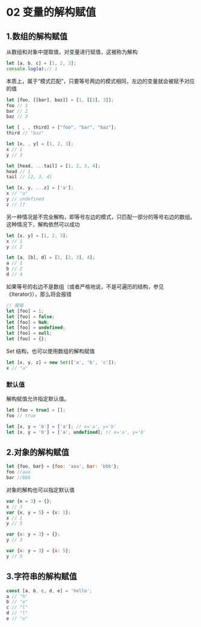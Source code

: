 # 02 变量的解构赋值
## 1.数组的解构赋值
从数组和对象中提取值，对变量进行赋值，这被称为解构
```js
let [a, b, c] = [1, 2, 3];
console.log(a);// 1
```
本质上，属于“模式匹配”，只要等号两边的模式相同，左边的变量就会被赋予对应的值
```js
let [foo, [[bar], baz]] = [1, [[2], 3]];
foo // 1
bar // 2
baz // 3

let [ , , third] = ["foo", "bar", "baz"];
third // "baz"

let [x, , y] = [1, 2, 3];
x // 1
y // 3

let [head, ...tail] = [1, 2, 3, 4];
head // 1
tail // [2, 3, 4]

let [x, y, ...z] = ['a'];
x // "a"
y // undefined
z // []
```
另一种情况是不完全解构，即等号左边的模式，只匹配一部分的等号右边的数组。这种情况下，解构依然可以成功
```js
let [x, y] = [1, 2, 3];
x // 1
y // 2

let [a, [b], d] = [1, [2, 3], 4];
a // 1
b // 2
d // 4
```
如果等号的右边不是数组（或者严格地说，不是可遍历的结构，参见《Iterator》），那么将会报错
```js
// 报错
let [foo] = 1;
let [foo] = false;
let [foo] = NaN;
let [foo] = undefined;
let [foo] = null;
let [foo] = {};
```
 Set 结构，也可以使用数组的解构赋值
 ```js
let [x, y, z] = new Set(['a', 'b', 'c']);
x // "a"
```
### 默认值
解构赋值允许指定默认值。
```js
let [foo = true] = [];
foo // true

let [x, y = 'b'] = ['a']; // x='a', y='b'
let [x, y = 'b'] = ['a', undefined]; // x='a', y='b'
```
## 2.对象的解构赋值

```js
let {foo, bar} = {foo: 'aaa', bar: 'bbb'};
foo //aaa
bar //bbb
```
对象的解构也可以指定默认值

```js
var {x = 3} = {};
x // 3
var {x, y = 5} = {x: 1};
x // 1
y // 5

var {x: y = 3} = {};
y // 3

var {x: y = 3} = {x: 5};
y // 5
```
## 3.字符串的解构赋值
```js
const [a, b, c, d, e] = 'hello';
a // "h"
b // "e"
c // "l"
d // "l"
e // "o"
```
